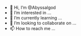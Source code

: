 - 👋 Hi, I’m @Abyssalgod
- 👀 I’m interested in ...
- 🌱 I’m currently learning ...
- 💞️ I’m looking to collaborate on ...
- 📫 How to reach me ...

<!---
Abyssalgod/Abyssalgod is a ✨ special ✨ repository because its `README.md` (this file) appears on your GitHub profile.
You can click the Preview link to take a look at your changes.
--->
